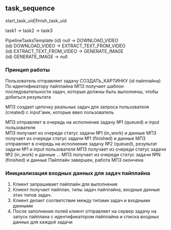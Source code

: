 task_sequence
-------------
start_task_uid|finish_task_uid

task1 -> task2 -> task3

PipelineTasksTemplate
(id) null -> DOWNLOAD_VIDEO    
(id) DOWNLOAD_VIDEO -> EXTRACT_TEXT_FROM_VIDEO  
(id) EXTRACT_TEXT_FROM_VIDEO -> GENERATE_IMAGE  
(id) GENERATE_IMAGE -> null  

### Принцип работы
Пользователь отправляет задачу СОЗДАТЬ_КАРТИНКУ (id пайплайна)  
По идентификатору пайплайна МПЗ получает шаблон последовательности
задач, которые должны быть выполнены, чтобы добиться результата

МПЗ создает цепочку реальных задач для запроса пользователя (created)
с input'ами, которые ввел пользователь

МПЗ отправляет в очередь на исполнение задачу №1 (queued) и input пользователя  
МПЗ получает из очереди статус задачи №1 (in_work) и данные
МПЗ получает из очереди статус задачи №1 (finished) и данные
МПЗ отправляет в очередь на исполнение задачу №2 (queued), результат задачи №1 и input пользователя
МПЗ получает из очереди статус задачи №2 (in_work) и данные
...
МПЗ получает из очереди статус задачи №N (finished) и данные
Пайплайн завершен, работа МПЗ окончена


###  Инициализация входных данных для задач пайплайна
1. Клиент запрашивает пайплайн для выполнения
2. Клиент получает пайплан, типы задач пайплайна, входные данные этих
типов задач.
3. Клиент делает соответствие между типами задач и входными данными
4. После заполнения полей клиент отправляет на сервер задачу на запуск пайплана
с идентификатором пайплайна и списка входных данных для каждой задачи